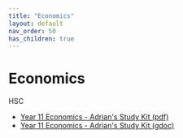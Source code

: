 ```yaml
---
title: "Economics"
layout: default
nav_order: 50
has_children: true
---
```


# Economics

<label class="label label-purple">HSC</label>

- [Year 11 Economics - Adrian's Study Kit (pdf)](ecokit11-latest.pdf)
- [Year 11 Economics - Adrian's Study Kit (gdoc)](https://docs.google.com/document/d/14pwp6ZBNkLiN1CLYiOGF3nVITVP-EXqK6-scKiymGfk/edit)